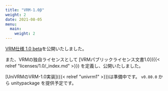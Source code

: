 ```yaml
---
title: "VRM-1.0β"
weight: 2
date: 2021-08-05
menu:
  main:
    weight: 2
---
```


[VRM仕様 1.0 beta](https://github.com/vrm-c/vrm-specification/tree/master/specification)を公開いたしました。

また、VRMの独自ライセンスとして [VRMパブリックライセンス文書1.0]({{< relref "licenses/1.0/_index.md" >}}) を定義し、公開いたしました。

[UniVRMのVRM-1.0実装]({{< relref "univrm1" >}})は準備中です。 `v0.80.0` から unitypackage を提供予定です。
